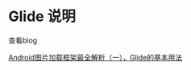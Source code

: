# Glide 说明

查看blog

[Android图片加载框架最全解析（一），Glide的基本用法](http://blog.csdn.net/guolin_blog/article/details/53759439?utm_source=tuicool&utm_medium=referral)